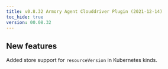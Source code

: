 ```yaml
---
title: v0.8.32 Armory Agent Clouddriver Plugin (2021-12-14)
toc_hide: true
version: 00.08.32
---
```


## New features

Added store support for `resourceVersion` in Kubernetes kinds.

